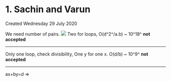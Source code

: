# 1. Sachin and Varun
Created Wednesday 29 July 2020

We need number of pairs.
![](/assets/1._Sachin_and_Varun-image-1.png)
Two for loops, O(d^2^/a.b) ~ 10^18^ **not accepted**

---

Only one loop, check divisibility, One y for one x.
O(d/b) ~ 10^9^ **not accepted**

---

ax+by=d ⇒
